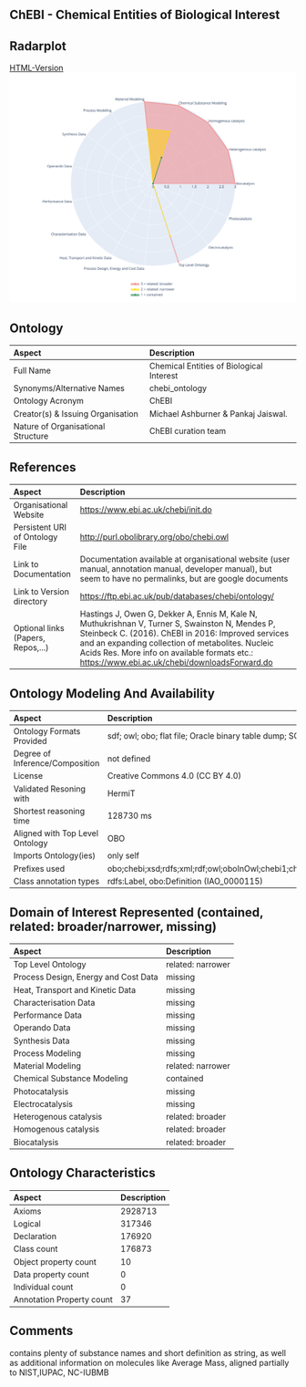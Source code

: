 ## ChEBI - Chemical Entities of Biological Interest


 ## Radarplot 

 [HTML-Version](../radarplots/Radarplot_ChEBI.html) ![Radarplot for Domains of ontology ChEBI](../radarplots/Radarplot_ChEBI.svg) 
## Ontology

|Aspect |Description| 
 |:---|:---|
| Full Name | Chemical Entities of Biological Interest |
| Synonyms/Alternative Names | chebi_ontology |
| Ontology Acronym | ChEBI |
| Creator(s) & Issuing Organisation | Michael Ashburner & Pankaj Jaiswal. |
| Nature of Organisational Structure | ChEBI curation team |

## References

|Aspect |Description| 
 |:---|:---|
| Organisational Website | https://www.ebi.ac.uk/chebi/init.do |
| Persistent URI of Ontology File | http://purl.obolibrary.org/obo/chebi.owl |
| Link to Documentation | Documentation available at organisational website (user manual, annotation manual, developer manual), but seem to have no permalinks, but are google documents |
| Link to Version directory | https://ftp.ebi.ac.uk/pub/databases/chebi/ontology/ |
| Optional links (Papers, Repos,...) | Hastings J, Owen G, Dekker A, Ennis M, Kale N, Muthukrishnan V, Turner S, Swainston N, Mendes P, Steinbeck C. (2016). ChEBI in 2016: Improved services and an expanding collection of metabolites. Nucleic Acids Res. More info on available formats etc.: https://www.ebi.ac.uk/chebi/downloadsForward.do |

## Ontology Modeling And Availability

|Aspect |Description| 
 |:---|:---|
| Ontology Formats Provided | sdf; owl; obo; flat file; Oracle binary table dump; SQL table dump |
| Degree of Inference/Composition | not defined |
| License | Creative Commons 4.0 (CC BY 4.0) |
| Validated Resoning with | HermiT |
| Shortest reasoning time | 128730 ms |
| Aligned with Top Level Ontology | OBO |
| Imports Ontology(ies) | only self |
| Prefixes used | obo;chebi;xsd;rdfs;xml;rdf;owl;oboInOwl;chebi1;chebi2;chebi3;chebi4 |
| Class annotation types | rdfs:Label, obo:Definition (IAO_0000115) |

## Domain of Interest Represented (contained, related: broader/narrower, missing)

|Aspect |Description| 
 |:---|:---|
| Top Level Ontology | related: narrower |
| Process Design, Energy and Cost Data | missing |
| Heat, Transport and Kinetic Data | missing |
| Characterisation Data | missing |
| Performance Data | missing |
| Operando Data | missing |
| Synthesis Data | missing |
| Process Modeling | missing |
| Material Modeling | related: narrower |
| Chemical Substance Modeling | contained |
| Photocatalysis | missing |
| Electrocatalysis | missing |
| Heterogenous catalysis | related: broader |
| Homogenous catalysis | related: broader |
| Biocatalysis | related: broader |

## Ontology Characteristics

|Aspect |Description| 
 |:---|:---|
| Axioms | 2928713 |
| Logical | 317346 |
| Declaration | 176920 |
| Class count | 176873 |
| Object property count | 10 |
| Data property count | 0 |
| Individual count | 0 |
| Annotation Property count | 37 |

## Comments

contains plenty of substance names and short definition as string, as well as additional information on molecules like Average Mass, aligned partially to NIST,IUPAC, NC-IUBMB

